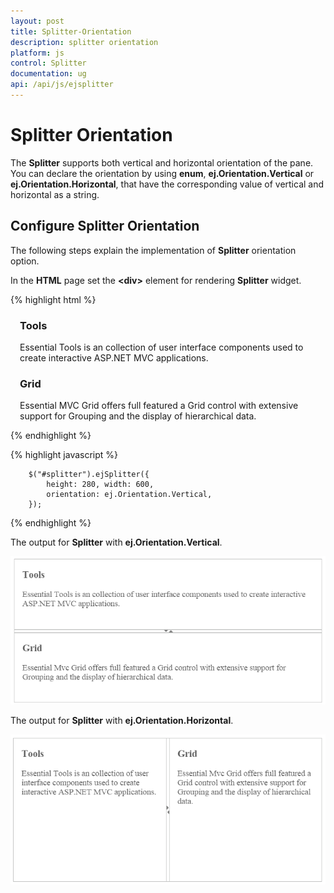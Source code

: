 ```yaml
---
layout: post
title: Splitter-Orientation
description: splitter orientation
platform: js
control: Splitter
documentation: ug
api: /api/js/ejsplitter
---
```


# Splitter Orientation

The **Splitter** supports both vertical and horizontal orientation of the pane. You can declare the orientation by using **enum**, **ej.Orientation.Vertical** or **ej.Orientation.Horizontal**, that have the corresponding value of vertical and horizontal as a string.

## Configure Splitter Orientation

The following steps explain the implementation of **Splitter** orientation option.

In the **HTML** page set the **&lt;div&gt;** element for rendering **Splitter** widget. 

{% highlight html %}

<div id="splitter">
    <div>
        <div style="padding: 0px 15px;">
            <h3 class="h3">Tools </h3>
            Essential Tools is an collection of user interface components used to create interactive
            ASP.NET MVC applications.
        </div>
    </div>
    <div>
        <div style="padding: 0px 15px;">
            <h3 class="h3">Grid </h3>
            Essential MVC Grid offers full featured a Grid control with extensive support for
            Grouping and the display of hierarchical data.
        </div>
    </div>
</div>

{% endhighlight %}

{% highlight javascript %}

        $("#splitter").ejSplitter({
            height: 280, width: 600,
            orientation: ej.Orientation.Vertical,
        });  

{% endhighlight %}


The output for **Splitter** with **ej.Orientation.Vertical**.

![](/js/Splitter/Splitter-Orientation_images/Splitter-Orientation_img1.png) 

The output for **Splitter** with **ej.Orientation.Horizontal**.

![](/js/Splitter/Splitter-Orientation_images/Splitter-Orientation_img2.png) 

